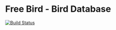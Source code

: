 # Free Bird - Bird Database

[![Build Status](https://travis-ci.org/mcelicalderon/free-bird.svg?branch=master)](https://travis-ci.org/mcelicalderon/free-bird)
